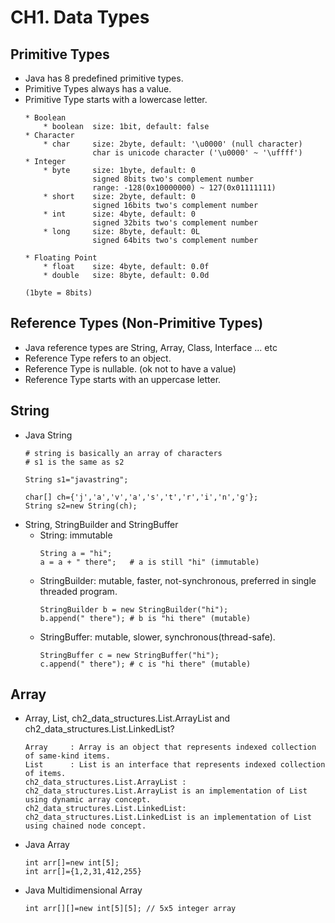 # CH1. Data Types

## Primitive Types
* Java has 8 predefined primitive types.
* Primitive Types always has a value.
* Primitive Type starts with a lowercase letter.
    ```
    * Boolean
        * boolean  size: 1bit, default: false
    * Character
        * char     size: 2byte, default: '\u0000' (null character)
                   char is unicode character ('\u0000' ~ '\uffff')  
    * Integer
        * byte     size: 1byte, default: 0
                   signed 8bits two's complement number
                   range: -128(0x10000000) ~ 127(0x01111111) 
        * short    size: 2byte, default: 0
                   signed 16bits two's complement number
        * int      size: 4byte, default: 0
                   signed 32bits two's complement number
        * long     size: 8byte, default: 0L
                   signed 64bits two's complement number
    
    * Floating Point
        * float    size: 4byte, default: 0.0f
        * double   size: 8byte, default: 0.0d
    
    (1byte = 8bits)
    ```

## Reference Types (Non-Primitive Types)
* Java reference types are String, Array, Class, Interface ... etc 
* Reference Type refers to an object.
* Reference Type is nullable. (ok not to have a value)
* Reference Type starts with an uppercase letter.

## String
* Java String
    ```
    # string is basically an array of characters
    # s1 is the same as s2
    
    String s1="javastring";
    
    char[] ch={'j','a','v','a','s','t','r','i','n','g'};  
    String s2=new String(ch); 
    ```
* String, StringBuilder and StringBuffer
    * String: immutable
        ```
        String a = "hi";
        a = a + " there";   # a is still "hi" (immutable)
        ```
    * StringBuilder: mutable, faster, not-synchronous, preferred in single threaded program.
        ```
        StringBuilder b = new StringBuilder("hi");
        b.append(" there"); # b is "hi there" (mutable)
        ```
    * StringBuffer: mutable, slower, synchronous(thread-safe).
        ```
        StringBuffer c = new StringBuffer("hi");
        c.append(" there"); # c is "hi there" (mutable)
        ```

## Array
* Array, List, ch2_data_structures.List.ArrayList and ch2_data_structures.List.LinkedList?
    ```
    Array     : Array is an object that represents indexed collection of same-kind items.
    List      : List is an interface that represents indexed collection of items.
    ch2_data_structures.List.ArrayList : ch2_data_structures.List.ArrayList is an implementation of List using dynamic array concept.
    ch2_data_structures.List.LinkedList: ch2_data_structures.List.LinkedList is an implementation of List using chained node concept.
    ```

* Java Array
    ```
    int arr[]=new int[5];
    int arr[]={1,2,31,412,255}
    ```
  
* Java Multidimensional Array
    ```
    int arr[][]=new int[5][5]; // 5x5 integer array
    ``` 